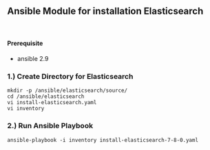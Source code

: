 ## Ansible Module for installation Elasticsearch
​ 
#### Prerequisite

- ansible 2.9 
### 1.) Create Directory for Elasticsearch 
```shell 
mkdir -p /ansible/elasticsearch/source/
cd /ansible/elasticsearch
vi install-elasticsearch.yaml
vi inventory
```
### 2.) Run Ansible Playbook  
```shell 
ansible-playbook -i inventory install-elasticsearch-7-8-0.yaml
